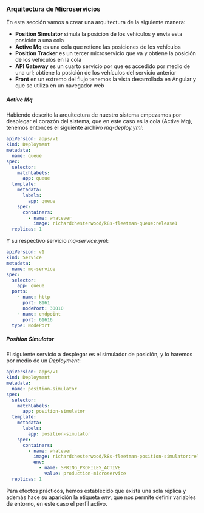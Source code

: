 ### Arquitectura de Microservicios

En esta sección vamos a crear una arquitectura de la siguiente manera:<br/>

* **Position Simulator** simula la posición de los vehículos y envía esta posición a una cola
* **Active Mq** es una cola que retiene las posiciones de los vehículos
* **Position Tracker**  es un tercer microservicio que va y obtiene la posición de los vehículos en la cola
* **API Gateway** es un cuarto servicio por que es accedido por medio de una url; obtiene la posición de los vehículos del servicio anterior
* **Front** en un extremo del flujo tenemos la vista desarrollada en Angular y que se utiliza en un navegador web

##### Active Mq

Habiendo descrito la arquitectura de nuestro sistema empezamos por desplegar el corazón del sistema, que en este caso es la cola (Active Mq), tenemos entonces el siguiente archivo _mq-deploy.yml_:<br/>

```yaml
apiVersion: apps/v1
kind: Deployment
metadata:
  name: queue
spec:
  selector:
    matchLabels:
      app: queue
  template:
    metadata:
      labels:
        app: queue
    spec:
      containers:
        - name: whatever
          image: richardchesterwood/k8s-fleetman-queue:release1
  replicas: 1
```

Y su respectivo servicio _mq-service.yml_:<br/>

```yaml
apiVersion: v1
kind: Service
metadata:
  name: mq-service
spec:
  selector:
    app: queue
  ports:
    - name: http
      port: 8161
      nodePort: 30010
    - name: endpoint
      port: 61616
  type: NodePort
```

##### Position Simulator

El siguiente servicio a desplegar es el simulador de posición, y lo haremos por medio de un _Deployment_:</br>

```yaml
apiVersion: apps/v1
kind: Deployment
metadata:
  name: position-simulator
spec:
  selector:
    matchLabels:
      app: position-simulator
  template:
    metadata:
      labels:
        app: position-simulator
    spec:
      containers:
        - name: whatever
          image: richardchesterwood/k8s-fleetman-position-simulator:release1
          env:
            - name: SPRING_PROFILES_ACTIVE
              value: production-microservice
  replicas: 1
```

Para efectos prácticos, hemos establecido que exista una sola réplica y además hace su aparición la etiqueta _env_, que nos permite definir variables de entorno, en este caso el perfil activo.</br>

